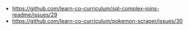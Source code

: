* https://github.com/learn-co-curriculum/sql-complex-joins-readme/issues/29
* https://github.com/learn-co-curriculum/pokemon-scraper/issues/30
